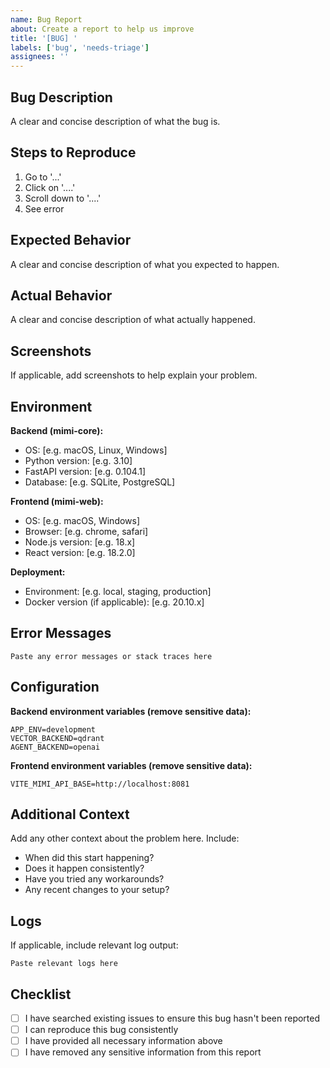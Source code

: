 ```yaml
---
name: Bug Report
about: Create a report to help us improve
title: '[BUG] '
labels: ['bug', 'needs-triage']
assignees: ''
---
```


## Bug Description

A clear and concise description of what the bug is.

## Steps to Reproduce

1. Go to '...'
2. Click on '....'
3. Scroll down to '....'
4. See error

## Expected Behavior

A clear and concise description of what you expected to happen.

## Actual Behavior

A clear and concise description of what actually happened.

## Screenshots

If applicable, add screenshots to help explain your problem.

## Environment

**Backend (mimi-core):**
- OS: [e.g. macOS, Linux, Windows]
- Python version: [e.g. 3.10]
- FastAPI version: [e.g. 0.104.1]
- Database: [e.g. SQLite, PostgreSQL]

**Frontend (mimi-web):**
- OS: [e.g. macOS, Windows]
- Browser: [e.g. chrome, safari]
- Node.js version: [e.g. 18.x]
- React version: [e.g. 18.2.0]

**Deployment:**
- Environment: [e.g. local, staging, production]
- Docker version (if applicable): [e.g. 20.10.x]

## Error Messages

```
Paste any error messages or stack traces here
```

## Configuration

**Backend environment variables (remove sensitive data):**
```
APP_ENV=development
VECTOR_BACKEND=qdrant
AGENT_BACKEND=openai
```

**Frontend environment variables (remove sensitive data):**
```
VITE_MIMI_API_BASE=http://localhost:8081
```

## Additional Context

Add any other context about the problem here. Include:
- When did this start happening?
- Does it happen consistently?
- Have you tried any workarounds?
- Any recent changes to your setup?

## Logs

If applicable, include relevant log output:

```
Paste relevant logs here
```

## Checklist

- [ ] I have searched existing issues to ensure this bug hasn't been reported
- [ ] I can reproduce this bug consistently
- [ ] I have provided all necessary information above
- [ ] I have removed any sensitive information from this report